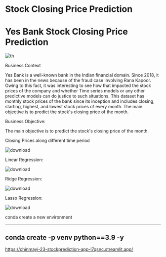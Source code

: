# Stock Closing Price Prediction

# Yes Bank Stock Closing Price Prediction

![th](https://github.com/CHINMAYI-23/StockPrediction/assets/87280846/2485a69f-ba58-4363-a61d-db2ff9c67da4)


Business Context

Yes Bank is a well-known bank in the Indian financial domain. Since 2018, it has been in the news because of the fraud case involving Rana Kapoor. Owing to this fact, it was interesting to see how that impacted the stock prices of the company and whether Time series models or any other predictive models can do justice to such situations. This dataset has monthly stock prices of the bank since its inception and includes closing, starting, highest, and lowest stock prices of every month. The main objective is to predict the stock's closing price of the month.

Business Objective:

The main objective is to predict the stock's closing price of the month.

Closing Prices along different time period

![download](https://github.com/CHINMAYI-23/StockPrediction/assets/87280846/ccdd1aba-409d-4f2e-bc6f-e06166f14ce2)




Linear Regression:

![download](https://github.com/CHINMAYI-23/StockPrediction/assets/87280846/132c8f10-9726-46a0-b81f-89bbda0424bf)



Ridge Regression:

![download](https://github.com/CHINMAYI-23/StockPrediction/assets/87280846/2ee07113-9764-45d1-b137-ce6f32a99fb1)




Lasso Regression:

![download](https://github.com/CHINMAYI-23/StockPrediction/assets/87280846/e74ff1b8-1e49-4c6d-9e86-8eaeb0157996)





conda create a new environment

----
conda create -p venv python==3.9 -y
----




https://chinmayi-23-stockprediction-app-l7qsnc.streamlit.app/



